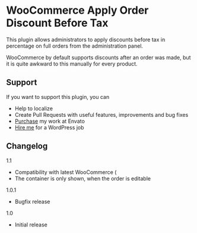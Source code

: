 # WooCommerce Apply Order Discount Before Tax

This plugin allows administrators to apply discounts before tax in percentage on full orders from the administration panel.

WooCommerce by default supports discounts after an order was made, but it is quite awkward to this manually for every product.

## Support

If you want to support this plugin, you can

* Help to localize
* Create Pull Requests with useful features, improvements and bug fixes
* [Purchase](http://codecanyon.net/user/scrobbleme/portfolio?ref=scrobbleme) my work at Envato
* [Hire me](http://blog.scrobble.me) for a WordPress job

## Changelog

1.1

* Compatibility with latest WooCommerce (
* The container is only shown, when the order is editable

1.0.1

* Bugfix release

1.0

* Initial release